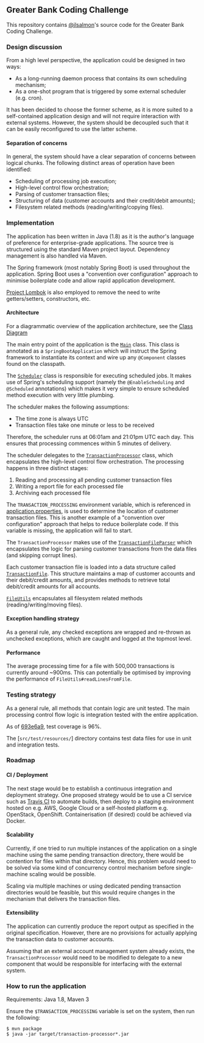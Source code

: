 ## Greater Bank Coding Challenge

This repository contains [@jlsalmon](https://github.com/jlsalmon)'s source code 
for the Greater Bank Coding Challenge.

### Design discussion

From a high level perspective, the application could be designed in two ways:

- As a long-running daemon process that contains its own scheduling mechanism;
- As a one-shot program that is triggered by some external scheduler (e.g. cron).

It has been decided to choose the former scheme, as it is more suited to a
self-contained application design and will not require interaction with external
systems. However, the system should be decoupled such that it can be easily
reconfigured to use the latter scheme.

#### Separation of concerns

In general, the system should have a clear separation of concerns between logical
chunks. The following distinct areas of operation have been identified:

- Scheduling of processing job execution;
- High-level control flow orchestration;
- Parsing of customer transaction files;
- Structuring of data (customer accounts and their credit/debit amounts);
- Filesystem related methods (reading/writing/copying files).

### Implementation

The application has been written in Java (1.8) as it is the author's language 
of preference for enterprise-grade applications. The source tree is structured using 
the standard Maven project layout. Dependency management is also handled via Maven.

The Spring framework (most notably Spring Boot) is used throughout the application.
Spring Boot uses a "convention over configuration" approach to minimise boilerplate code
and allow rapid application development.

[Project Lombok](https://projectlombok.org/features/index.html)
is also employed to remove the need to write getters/setters, constructors, etc.

#### Architecture

For a diagrammatic overview of the application architecture, see the 
[Class Diagram](docs/class-diagram.pdf)

The main entry point of the application is the 
[`Main`](src/main/java/au/com/greater/transaction/Main.java) class. This class is
annotated as a `SpringBootApplication` which will instruct the Spring framework to 
instantiate its context and wire up any `@Component` classes found on the classpath.

The [`Scheduler`](src/main/java/au/com/greater/transaction/Scheduler.java) class is
responsible for executing scheduled jobs. It makes use of Spring's scheduling support
(namely the `@EnableScheduling` and `@Scheduled` annotations) which makes it very simple 
to ensure scheduled method execution with very little plumbing.

The scheduler makes the following assumptions:

* The time zone is always UTC
* Transaction files take one minute or less to be received

Therefore, the scheduler runs at 06:01am and 21:01pm UTC each day. This ensures that 
processing commences within 5 minutes of delivery.

The scheduler delegates to the 
[`TransactionProcessor`](src/main/java/au/com/greater/transaction/TransactionProcessor.java)
class, which encapsulates the high-level control flow orchestration. The processing happens 
in three distinct stages:

1. Reading and processing all pending customer transaction files
2. Writing a report file for each processed file
3. Archiving each processed file

The `TRANSACTION_PROCESSING` environment variable, which is referenced in 
[application.properties](src/main/resources/application.properties), is used to determine
the location of customer transaction files. This is another example of a "convention over
configuration" approach that helps to reduce boilerplate code. If this variable is missing,
the application will fail to start.

The `TransactionProcessor` makes use of the 
[`TransactionFileParser`](src/main/java/au/com/greater/transaction/parser/TransactionFileParser.java)
which encapsulates the logic for parsing customer transactions from the data files 
(and skipping corrupt lines).

Each customer transaction file is loaded into a data structure called 
[`TransactionFile`](src/main/java/au/com/greater/transaction/model/TransactionFile.java).
This structure maintains a map of customer accounts and their debit/credit amounts, and
provides methods to retrieve total debit/credit amounts for all accounts.

[`FileUtils`](src/main/java/au/com/greater/transaction/utils/FileUtils.java) encapsulates
all filesystem related methods (reading/writing/moving files).

#### Exception handling strategy

As a general rule, any checked exceptions are wrapped and re-thrown as unchecked 
exceptions, which are caught and logged at the topmost level.

#### Performance

The average processing time for a file with 500,000 transactions is currently around
~900ms. This can potentially be optimised by improving the performance of 
`FileUtils#readLinesFromFile`. 

### Testing strategy 

As a general rule, all methods that contain logic are unit tested. The main processing 
control flow logic is integration tested with the entire application.

As of [693e6a9](https://github.com/jlsalmon/greater-challenge/commit/693e6a9cf588f708a93e35953a649182875cefe8), 
test coverage is 96%.

The [`src/test/resources/`] directory contains test data files for use in unit and 
integration tests.

### Roadmap

#### CI / Deployment
The next stage would be to establish a continuous integration and deployment strategy. One 
proposed strategy would be to use a CI service such as [Travis CI](https://travis-ci.org/)
to automate builds, then deploy to a staging environment hosted on e.g. AWS, Google Cloud 
or a self-hosted platform e.g. OpenStack, OpenShift. Containerisation (if desired) could 
be achieved via Docker.

#### Scalability

Currently, if one tried to run multiple instances of the application on a single machine
using the same pending transaction directory, there would be contention for files within
that directory. Hence, this problem would need to be solved via some kind of concurrency
control mechanism before single-machine scaling would be possible.

Scaling via multiple machines or using dedicated pending transaction directories would be
feasible, but this would require changes in the mechanism that delivers the transaction
files.

#### Extensibility

The application can currently produce the report output as specified in the original
specification. However, there are no provisions for actually applying the transaction
data to customer accounts. 

Assuming that an external account management system already exists, the 
`TransactionProcessor` would need to be modified to delegate to a new component that would
be responsible for interfacing with the external system.

### How to run the application

Requirements: Java 1.8, Maven 3

Ensure the `$TRANSACTION_PROCESSING` variable is set on the system, then run the following:

```
$ mvn package
$ java -jar target/transaction-processor*.jar
```